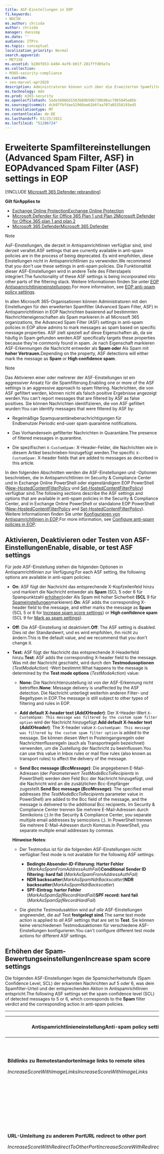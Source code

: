 ```yaml
---
title: ASF-Einstellungen in EOP
f1.keywords:
- NOCSH
ms.author: chrisda
author: chrisda
manager: dansimp
ms.date: ''
audience: ITPro
ms.topic: conceptual
localization_priority: Normal
search.appverid:
- MET150
ms.assetid: b286f853-b484-4af0-b01f-281fffd85e7a
ms.collection:
- M365-security-compliance
ms.custom:
- seo-marvel-apr2020
description: Administratoren können sich über die Erweiterten Spamfiltereinstellungen (Advanced Spam Filter, ASF) informieren, die in Antispamrichtlinien in Exchange Online Protection (EOP) verfügbar sind.
ms.technology: mdo
ms.prod: m365-security
ms.openlocfilehash: 5ade36086d1503b89b506730b98ac7965845e86b
ms.sourcegitcommit: dcb97fbfdae52960ae62b6faa707a05358193ed5
ms.translationtype: MT
ms.contentlocale: de-DE
ms.lasthandoff: 03/25/2021
ms.locfileid: "51206724"
---
```

# <a name="advanced-spam-filter-asf-settings-in-eop"></a><span data-ttu-id="9f1d9-103">Erweiterte Spamfiltereinstellungen (Advanced Spam Filter, ASF) in EOP</span><span class="sxs-lookup"><span data-stu-id="9f1d9-103">Advanced Spam Filter (ASF) settings in EOP</span></span>

[!INCLUDE [Microsoft 365 Defender rebranding](../includes/microsoft-defender-for-office.md)]

<span data-ttu-id="9f1d9-104">**Gilt für**</span><span class="sxs-lookup"><span data-stu-id="9f1d9-104">**Applies to**</span></span>
- [<span data-ttu-id="9f1d9-105">Exchange Online Protection</span><span class="sxs-lookup"><span data-stu-id="9f1d9-105">Exchange Online Protection</span></span>](exchange-online-protection-overview.md)
- [<span data-ttu-id="9f1d9-106">Microsoft Defender für Office 365 Plan 1 und Plan 2</span><span class="sxs-lookup"><span data-stu-id="9f1d9-106">Microsoft Defender for Office 365 plan 1 and plan 2</span></span>](defender-for-office-365.md)
- [<span data-ttu-id="9f1d9-107">Microsoft 365 Defender</span><span class="sxs-lookup"><span data-stu-id="9f1d9-107">Microsoft 365 Defender</span></span>](../defender/microsoft-365-defender.md)

> [!NOTE]
> <span data-ttu-id="9f1d9-108">AsF-Einstellungen, die derzeit in Antispamrichtlinien verfügbar sind, sind derzeit veraltet.</span><span class="sxs-lookup"><span data-stu-id="9f1d9-108">ASF settings that are currently available in anti-spam policies are in the process of being deprecated.</span></span> <span data-ttu-id="9f1d9-109">Es wird empfohlen, diese Einstellungen nicht in Antispamrichtlinien zu verwenden.</span><span class="sxs-lookup"><span data-stu-id="9f1d9-109">We recommend that you don't use these settings in anti-spam policies.</span></span> <span data-ttu-id="9f1d9-110">Die Funktionalität dieser ASF-Einstellungen wird in andere Teile des Filterstapels integriert.</span><span class="sxs-lookup"><span data-stu-id="9f1d9-110">The functionality of these ASF settings is being incorporated into other parts of the filtering stack.</span></span> <span data-ttu-id="9f1d9-111">Weitere Informationen finden Sie unter [EOP Antispamrichtlinieneinstellungen](recommended-settings-for-eop-and-office365.md#eop-anti-spam-policy-settings).</span><span class="sxs-lookup"><span data-stu-id="9f1d9-111">For more information, see [EOP anti-spam policy settings](recommended-settings-for-eop-and-office365.md#eop-anti-spam-policy-settings).</span></span>

<span data-ttu-id="9f1d9-112">In allen Microsoft 365-Organisationen können Administratoren mit den Einstellungen für den erweiterten Spamfilter (Advanced Spam Filter, ASF) in Antispamrichtlinien in EOP Nachrichten basierend auf bestimmten Nachrichteneigenschaften als Spam markieren.</span><span class="sxs-lookup"><span data-stu-id="9f1d9-112">In all Microsoft 365 organizations, the Advanced Spam Filter (ASF) settings in anti-spam policies in EOP allow admins to mark messages as spam based on specific message properties.</span></span> <span data-ttu-id="9f1d9-113">ASF zielt speziell auf diese Eigenschaften ab, da sie häufig in Spam gefunden werden.</span><span class="sxs-lookup"><span data-stu-id="9f1d9-113">ASF specifically targets these properties because they're commonly found in spam.</span></span> <span data-ttu-id="9f1d9-114">Je nach Eigenschaft markieren ASF-Erkennungen die Nachricht entweder als **Spam oder** Als Spam mit **hoher Vertrauen.**</span><span class="sxs-lookup"><span data-stu-id="9f1d9-114">Depending on the property, ASF detections will either mark the message as **Spam** or **High confidence spam**.</span></span>

> [!NOTE]
> <span data-ttu-id="9f1d9-115">Das Aktivieren einer oder mehrerer der ASF-Einstellungen ist ein aggressiver Ansatz für die Spamfilterung.</span><span class="sxs-lookup"><span data-stu-id="9f1d9-115">Enabling one or more of the ASF settings is an aggressive approach to spam filtering.</span></span> <span data-ttu-id="9f1d9-116">Nachrichten, die von ASF gefiltert werden, können nicht als falsch positive Ergebnisse angezeigt werden.</span><span class="sxs-lookup"><span data-stu-id="9f1d9-116">You can't report messages that are filtered by ASF as false positives.</span></span> <span data-ttu-id="9f1d9-117">Sie können Nachrichten identifizieren, die von ASF gefiltert wurden:</span><span class="sxs-lookup"><span data-stu-id="9f1d9-117">You can identify messages that were filtered by ASF by:</span></span>
>
> - <span data-ttu-id="9f1d9-118">Regelmäßige Spamquarantänebenachrichtigungen für Endbenutzer.</span><span class="sxs-lookup"><span data-stu-id="9f1d9-118">Periodic end-user spam quarantine notifications.</span></span>
>
> - <span data-ttu-id="9f1d9-119">Das Vorhandensein gefilterter Nachrichten in Quarantäne.</span><span class="sxs-lookup"><span data-stu-id="9f1d9-119">The presence of filtered messages in quarantine.</span></span>
>
> - <span data-ttu-id="9f1d9-120">Die spezifischen `X-CustomSpam:` X-Header-Felder, die Nachrichten wie in diesem Artikel beschrieben hinzugefügt werden.</span><span class="sxs-lookup"><span data-stu-id="9f1d9-120">The specific `X-CustomSpam:` X-header fields that are added to messages as described in this article.</span></span>

<span data-ttu-id="9f1d9-121">In den folgenden Abschnitten werden die ASF-Einstellungen und -Optionen beschrieben, die in Antispamrichtlinien im Security & Compliance Center und in Exchange Online PowerShell oder eigenständigem EOP PowerShell ([New-HostedContentFilterPolicy](/powershell/module/exchange/new-hostedcontentfilterpolicy) und [Set-HostedContentFilterPolicy](/powershell/module/exchange/set-hostedcontentfilterpolicy)) verfügbar sind.</span><span class="sxs-lookup"><span data-stu-id="9f1d9-121">The following sections describe the ASF settings and options that are available in anti-spam policies in the Security & Compliance Center, and in Exchange Online PowerShell or standalone EOP PowerShell ([New-HostedContentFilterPolicy](/powershell/module/exchange/new-hostedcontentfilterpolicy) and [Set-HostedContentFilterPolicy](/powershell/module/exchange/set-hostedcontentfilterpolicy)).</span></span> <span data-ttu-id="9f1d9-122">Weitere Informationen finden Sie unter [Konfigurieren von Antispamrichtlinien in EOP](configure-your-spam-filter-policies.md).</span><span class="sxs-lookup"><span data-stu-id="9f1d9-122">For more information, see [Configure anti-spam policies in EOP](configure-your-spam-filter-policies.md).</span></span>

## <a name="enable-disable-or-test-asf-settings"></a><span data-ttu-id="9f1d9-123">Aktivieren, Deaktivieren oder Testen von ASF-Einstellungen</span><span class="sxs-lookup"><span data-stu-id="9f1d9-123">Enable, disable, or test ASF settings</span></span>

<span data-ttu-id="9f1d9-124">Für jede ASF-Einstellung stehen die folgenden Optionen in Antispamrichtlinien zur Verfügung:</span><span class="sxs-lookup"><span data-stu-id="9f1d9-124">For each ASF setting, the following options are available in anti-spam policies:</span></span>

- <span data-ttu-id="9f1d9-125">**On**: ASF fügt der Nachricht das entsprechende X-Kopfzeilenfeld hinzu und markiert die Nachricht entweder als **Spam** (SCL 5 oder 6 für Spampunktzahl [erhöhen)](#increase-spam-score-settings)oder Als Spam mit hoher Sicherheit **(SCL** 9 für [Spameinstellungen](#mark-as-spam-settings)markieren).</span><span class="sxs-lookup"><span data-stu-id="9f1d9-125">**On**: ASF adds the corresponding X-header field to the message, and either marks the message as **Spam** (SCL 5 or 6 for [Increase spam score settings](#increase-spam-score-settings)) or **High confidence spam** (SCL 9 for [Mark as spam settings](#mark-as-spam-settings)).</span></span>

- <span data-ttu-id="9f1d9-126">**Off**: Die ASF-Einstellung ist deaktiviert.</span><span class="sxs-lookup"><span data-stu-id="9f1d9-126">**Off**: The ASF setting is disabled.</span></span> <span data-ttu-id="9f1d9-127">Dies ist der Standardwert, und es wird empfohlen, ihn nicht zu ändern.</span><span class="sxs-lookup"><span data-stu-id="9f1d9-127">This is the default value, and we recommend that you don't change it.</span></span>

- <span data-ttu-id="9f1d9-128">**Test:** ASF fügt der Nachricht das entsprechende X-Headerfeld hinzu.</span><span class="sxs-lookup"><span data-stu-id="9f1d9-128">**Test**: ASF adds the corresponding X-header field to the message.</span></span> <span data-ttu-id="9f1d9-129">Was mit der Nachricht geschieht, wird durch den **Testmodusoptionen** (*TestModeAction*) -Wert bestimmt:</span><span class="sxs-lookup"><span data-stu-id="9f1d9-129">What happens to the message is determined by the **Test mode options** (*TestModeAction*) value:</span></span>

  - <span data-ttu-id="9f1d9-130">**None:** Die Nachrichtenzustellung ist von der ASF-Erkennung nicht betroffen.</span><span class="sxs-lookup"><span data-stu-id="9f1d9-130">**None**: Message delivery is unaffected by the ASF detection.</span></span> <span data-ttu-id="9f1d9-131">Die Nachricht unterliegt weiterhin anderen Filter- und Regeltypen in EOP.</span><span class="sxs-lookup"><span data-stu-id="9f1d9-131">The message is still subject to other types of filtering and rules in EOP.</span></span>

  - <span data-ttu-id="9f1d9-132">**Add default X-header text (*AddXHeader*)**: Der X-Header-Wert `X-CustomSpam: This message was filtered by the custom spam filter option` wird der Nachricht hinzugefügt.</span><span class="sxs-lookup"><span data-stu-id="9f1d9-132">**Add default X-header text (*AddXHeader*)**: The X-header value `X-CustomSpam: This message was filtered by the custom spam filter option` is added to the message.</span></span> <span data-ttu-id="9f1d9-133">Sie können diesen Wert in Posteingangsregeln oder Nachrichtenflussregeln (auch als Transportregeln bezeichnet) verwenden, um die Zustellung der Nachricht zu beeinflussen.</span><span class="sxs-lookup"><span data-stu-id="9f1d9-133">You can use this value in Inbox rules or mail flow rules (also known as transport rules) to affect the delivery of the message.</span></span>

  - <span data-ttu-id="9f1d9-134">**Send Bcc message (*BccMessage*)**: Die angegebenen E-Mail-Adressen (der *Parameterwert TestModeBccToRecipients* in PowerShell) werden dem Feld Bcc der Nachricht hinzugefügt, und die Nachricht wird an die zusätzlichen Bcc-Empfänger zugestellt.</span><span class="sxs-lookup"><span data-stu-id="9f1d9-134">**Send Bcc message (*BccMessage*)**: The specified email addresses (the *TestModeBccToRecipients* parameter value in PowerShell) are added to the Bcc field of the message, and the message is delivered to the additional Bcc recipients.</span></span> <span data-ttu-id="9f1d9-135">Im Security & Compliance Center trennen Sie mehrere E-Mail-Adressen durch Semikolons (;).</span><span class="sxs-lookup"><span data-stu-id="9f1d9-135">In the Security & Compliance Center, you separate multiple email addresses by semicolons (;).</span></span> <span data-ttu-id="9f1d9-136">In PowerShell trennen Sie mehrere E-Mail-Adressen durch Kommas.</span><span class="sxs-lookup"><span data-stu-id="9f1d9-136">In PowerShell, you separate multiple email addresses by commas.</span></span>

  <span data-ttu-id="9f1d9-137">**Hinweise**:</span><span class="sxs-lookup"><span data-stu-id="9f1d9-137">**Notes**:</span></span>

  - <span data-ttu-id="9f1d9-138">Der Testmodus ist für die folgenden ASF-Einstellungen nicht verfügbar:</span><span class="sxs-lookup"><span data-stu-id="9f1d9-138">Test mode is not available for the following ASF settings:</span></span>

    - <span data-ttu-id="9f1d9-139">**Bedingte Absender-ID-Filterung: Harter Fehler** (*MarkAsSpamFromAddressAuthFail*)</span><span class="sxs-lookup"><span data-stu-id="9f1d9-139">**Conditional Sender ID filtering: hard fail** (*MarkAsSpamFromAddressAuthFail*)</span></span>
    - <span data-ttu-id="9f1d9-140">**NDR backscatter**(*MarkAsSpamNdrBackscatter*)</span><span class="sxs-lookup"><span data-stu-id="9f1d9-140">**NDR backscatter**(*MarkAsSpamNdrBackscatter*)</span></span>
    - <span data-ttu-id="9f1d9-141">**SPF-Eintrag: harter Fehler** (*MarkAsSpamSpfRecordHardFail*)</span><span class="sxs-lookup"><span data-stu-id="9f1d9-141">**SPF record: hard fail** (*MarkAsSpamSpfRecordHardFail*)</span></span>

  - <span data-ttu-id="9f1d9-142">Die gleiche Testmodusaktion wird auf *alle* ASF-Einstellungen angewendet, die auf Test **festgelegt sind.**</span><span class="sxs-lookup"><span data-stu-id="9f1d9-142">The same test mode action is applied to *all* ASF settings that are set to **Test**.</span></span> <span data-ttu-id="9f1d9-143">Sie können keine verschiedenen Testmodusaktionen für verschiedene ASF-Einstellungen konfigurieren.</span><span class="sxs-lookup"><span data-stu-id="9f1d9-143">You can't configure different test mode actions for different ASF settings.</span></span>

## <a name="increase-spam-score-settings"></a><span data-ttu-id="9f1d9-144">Erhöhen der Spam-Bewertungseinstellungen</span><span class="sxs-lookup"><span data-stu-id="9f1d9-144">Increase spam score settings</span></span>

<span data-ttu-id="9f1d9-145">Die folgenden ASF-Einstellungen legen die Spamsicherheitsstufe (Spam Confidence Level, SCL)  der erkannten Nachrichten auf 5 oder 6, was dem Spamfilter-Urteil und der entsprechenden Aktion in Antispamrichtlinien entspricht.</span><span class="sxs-lookup"><span data-stu-id="9f1d9-145">The following ASF settings set the spam confidence level (SCL) of detected messages to 5 or 6, which corresponds to the **Spam** filter verdict and the corresponding action in anti-spam policies.</span></span>

****

|<span data-ttu-id="9f1d9-146">Antispamrichtlinieneinstellung</span><span class="sxs-lookup"><span data-stu-id="9f1d9-146">Anti-spam policy setting</span></span>|<span data-ttu-id="9f1d9-147">Beschreibung</span><span class="sxs-lookup"><span data-stu-id="9f1d9-147">Description</span></span>|<span data-ttu-id="9f1d9-148">X-Header hinzugefügt</span><span class="sxs-lookup"><span data-stu-id="9f1d9-148">X-header added</span></span>|
|---|---|---|
|<span data-ttu-id="9f1d9-149">**Bildlinks zu Remotestandorten**</span><span class="sxs-lookup"><span data-stu-id="9f1d9-149">**Image links to remote sites**</span></span> <p> <span data-ttu-id="9f1d9-150">*IncreaseScoreWithImageLinks*</span><span class="sxs-lookup"><span data-stu-id="9f1d9-150">*IncreaseScoreWithImageLinks*</span></span>|<span data-ttu-id="9f1d9-151">Nachrichten, die `<Img>` HTML-Tag-Links zu Remotewebsites enthalten (z. B. mithilfe von http), werden als Spam gekennzeichnet.</span><span class="sxs-lookup"><span data-stu-id="9f1d9-151">Messages that contain `<Img>` HTML tag links to remote sites (for example, using http) are marked as spam.</span></span>|`X-CustomSpam: Image links to remote sites`|
|<span data-ttu-id="9f1d9-152">**URL-Umleitung zu anderem Port**</span><span class="sxs-lookup"><span data-stu-id="9f1d9-152">**URL redirect to other port**</span></span> <p> <span data-ttu-id="9f1d9-153">*IncreaseScoreWithRedirectToOtherPort*</span><span class="sxs-lookup"><span data-stu-id="9f1d9-153">*IncreaseScoreWithRedirectToOtherPort*</span></span>|<span data-ttu-id="9f1d9-154">Nachrichten, die Hyperlinks enthalten, die zu anderen TCP-Ports als 80 (HTTP), 8080 (alternativem HTTP) oder 443 (HTTPS) umleiten, werden als Spam gekennzeichnet.</span><span class="sxs-lookup"><span data-stu-id="9f1d9-154">Message that contain hyperlinks that redirect to TCP ports other than 80 (HTTP), 8080 (alternate HTTP), or 443 (HTTPS) are marked as spam.</span></span>|`X-CustomSpam: URL redirect to other port`|
|<span data-ttu-id="9f1d9-155">**Numerische IP-Adresse in URL**</span><span class="sxs-lookup"><span data-stu-id="9f1d9-155">**Numeric IP address in URL**</span></span> <p> <span data-ttu-id="9f1d9-156">*IncreaseScoreWithNumericIps*</span><span class="sxs-lookup"><span data-stu-id="9f1d9-156">*IncreaseScoreWithNumericIps*</span></span>|<span data-ttu-id="9f1d9-157">Nachrichten mit numerischen URLs (in der Regel IP-Adressen) werden als Spam gekennzeichnet.</span><span class="sxs-lookup"><span data-stu-id="9f1d9-157">Messages that contain numeric-based URLs (typically, IP addresses) are marked as spam.</span></span>|`X-CustomSpam: Numeric IP in URL`|
|<span data-ttu-id="9f1d9-158">**URL zu BIZ- oder INFO-Websites:**</span><span class="sxs-lookup"><span data-stu-id="9f1d9-158">**URL to .biz or .info websites**</span></span> <p> <span data-ttu-id="9f1d9-159">*IncreaseScoreWithBizOrInfoUrls*</span><span class="sxs-lookup"><span data-stu-id="9f1d9-159">*IncreaseScoreWithBizOrInfoUrls*</span></span>|<span data-ttu-id="9f1d9-160">Nachrichten, die im Nachrichtentext enthalten oder Links `.biz` `.info` enthalten, werden als Spam gekennzeichnet.</span><span class="sxs-lookup"><span data-stu-id="9f1d9-160">Messages that contain `.biz` or `.info` links in the body of the message are marked as spam.</span></span>|`X-CustomSpam: URL to .biz or .info websites`|
|

## <a name="mark-as-spam-settings"></a><span data-ttu-id="9f1d9-161">Als Spameinstellungen markieren</span><span class="sxs-lookup"><span data-stu-id="9f1d9-161">Mark as spam settings</span></span>

<span data-ttu-id="9f1d9-162">Mit den folgenden ASF-Einstellungen wird die SCL der  erkannten Nachrichten auf 9 festgelegt, was dem Spamfilter-Filter-Urteil mit hoher Sicherheit und der entsprechenden Aktion in Antispamrichtlinien entspricht.</span><span class="sxs-lookup"><span data-stu-id="9f1d9-162">The following ASF settings set the SCL of detected messages to 9, which corresponds to the **High confidence spam** filter verdict and the corresponding action in anti-spam policies.</span></span>

****

|<span data-ttu-id="9f1d9-163">Antispamrichtlinieneinstellung</span><span class="sxs-lookup"><span data-stu-id="9f1d9-163">Anti-spam policy setting</span></span>|<span data-ttu-id="9f1d9-164">Beschreibung</span><span class="sxs-lookup"><span data-stu-id="9f1d9-164">Description</span></span>|<span data-ttu-id="9f1d9-165">X-Header hinzugefügt</span><span class="sxs-lookup"><span data-stu-id="9f1d9-165">X-header added</span></span>|
|---|---|---|
|<span data-ttu-id="9f1d9-166">**Leere Nachrichten**</span><span class="sxs-lookup"><span data-stu-id="9f1d9-166">**Empty messages**</span></span> <p> <span data-ttu-id="9f1d9-167">*MarkAsSpamEmptyMessages*</span><span class="sxs-lookup"><span data-stu-id="9f1d9-167">*MarkAsSpamEmptyMessages*</span></span>|<span data-ttu-id="9f1d9-168">Nachrichten ohne Betreff, keine Inhalte im Nachrichtentext und keine Anlagen werden als Spam mit hoher Vertrauenssicherheit gekennzeichnet.</span><span class="sxs-lookup"><span data-stu-id="9f1d9-168">Messages with no subject, no content in the message body, and no attachments are marked as high confidence spam.</span></span>|`X-CustomSpam: Empty Message`|
|<span data-ttu-id="9f1d9-169">**JavaScript oder VBScript in HTML**</span><span class="sxs-lookup"><span data-stu-id="9f1d9-169">**JavaScript or VBScript in HTML**</span></span> <p> <span data-ttu-id="9f1d9-170">*MarkAsSpamJavaScriptInHtml*</span><span class="sxs-lookup"><span data-stu-id="9f1d9-170">*MarkAsSpamJavaScriptInHtml*</span></span>|<span data-ttu-id="9f1d9-171">Nachrichten, die JavaScript oder Visual Basic Script Edition in HTML verwenden, werden als Spam mit hoher Sicherheit gekennzeichnet.</span><span class="sxs-lookup"><span data-stu-id="9f1d9-171">Messages that use JavaScript or Visual Basic Script Edition in HTML are marked as high confidence spam.</span></span> <p> <span data-ttu-id="9f1d9-172">Diese Skriptsprachen werden in E-Mail-Nachrichten verwendet, um bestimmte Aktionen automatisch auszuführen.</span><span class="sxs-lookup"><span data-stu-id="9f1d9-172">These scripting languages are used in email messages to cause specific actions to automatically occur.</span></span>|`X-CustomSpam: Javascript or VBscript tags in HTML`|
|<span data-ttu-id="9f1d9-173">**Frame- oder IFrame-Tags in HTML**</span><span class="sxs-lookup"><span data-stu-id="9f1d9-173">**Frame or IFrame tags in HTML**</span></span> <p> <span data-ttu-id="9f1d9-174">*MarkAsSpamFramesInHtml*</span><span class="sxs-lookup"><span data-stu-id="9f1d9-174">*MarkAsSpamFramesInHtml*</span></span>|<span data-ttu-id="9f1d9-175">Nachrichten, die `<frame>` `<iframe>` HTML-Tags enthalten, werden als Spam mit hoher Vertrauenssicherheit gekennzeichnet.</span><span class="sxs-lookup"><span data-stu-id="9f1d9-175">Messages that contain `<frame>` or `<iframe>` HTML tags are marked as high confidence spam.</span></span> <p> <span data-ttu-id="9f1d9-176">Diese Tags werden in E-Mail-Nachrichten verwendet, um die Seite zum Anzeigen von Text oder Grafiken zu formatieren.</span><span class="sxs-lookup"><span data-stu-id="9f1d9-176">These tags are used in email messages to format the page for displaying text or graphics.</span></span>|`X-CustomSpam: IFRAME or FRAME in HTML`|
|<span data-ttu-id="9f1d9-177">**Object-Tags in HTML**</span><span class="sxs-lookup"><span data-stu-id="9f1d9-177">**Object tags in HTML**</span></span> <p> <span data-ttu-id="9f1d9-178">*MarkAsSpamObjectTagsInHtml*</span><span class="sxs-lookup"><span data-stu-id="9f1d9-178">*MarkAsSpamObjectTagsInHtml*</span></span>|<span data-ttu-id="9f1d9-179">Nachrichten, die `<object>` HTML-Tags enthalten, werden als Spam mit hoher Vertrauenssicherheit gekennzeichnet.</span><span class="sxs-lookup"><span data-stu-id="9f1d9-179">Messages that contain `<object>` HTML tags are marked as high confidence spam.</span></span> <p> <span data-ttu-id="9f1d9-180">Mit diesem Tag können Plug-Ins oder Anwendungen in einem HTML-Fenster ausgeführt werden.</span><span class="sxs-lookup"><span data-stu-id="9f1d9-180">This tag allows plug-ins or applications to run in an HTML window.</span></span>|`X-CustomSpam: Object tag in html`|
|<span data-ttu-id="9f1d9-181">**Embed-Tags in HTML**</span><span class="sxs-lookup"><span data-stu-id="9f1d9-181">**Embed tags in HTML**</span></span> <p> <span data-ttu-id="9f1d9-182">*MarkAsSpamEmbedTagsInHtml*</span><span class="sxs-lookup"><span data-stu-id="9f1d9-182">*MarkAsSpamEmbedTagsInHtml*</span></span>|<span data-ttu-id="9f1d9-183">Nachrichten, die `<embed>` HTML-Tags enthalten, werden als Spam mit hoher Vertrauenssicherheit gekennzeichnet.</span><span class="sxs-lookup"><span data-stu-id="9f1d9-183">Message that contain `<embed>` HTML tags are marked as high confidence spam.</span></span> <p> <span data-ttu-id="9f1d9-184">Dieses Tag ermöglicht das Einbetten verschiedener Arten von Dokumenten in ein HTML-Dokument (z. B. Sounds, Videos oder Bilder).</span><span class="sxs-lookup"><span data-stu-id="9f1d9-184">This tag allows the embedding of different kinds of documents in an HTML document (for example, sounds, videos, or pictures).</span></span>|`X-CustomSpam: Embed tag in html`|
|<span data-ttu-id="9f1d9-185">**Form-Tags in HTML**</span><span class="sxs-lookup"><span data-stu-id="9f1d9-185">**Form tags in HTML**</span></span> <p> <span data-ttu-id="9f1d9-186">*MarkAsSpamFormTagsInHtml*</span><span class="sxs-lookup"><span data-stu-id="9f1d9-186">*MarkAsSpamFormTagsInHtml*</span></span>|<span data-ttu-id="9f1d9-187">Nachrichten, die `<form>` HTML-Tags enthalten, werden als Spam mit hoher Vertrauenssicherheit gekennzeichnet.</span><span class="sxs-lookup"><span data-stu-id="9f1d9-187">Messages that contain `<form>` HTML tags are marked as high confidence spam.</span></span> <p> <span data-ttu-id="9f1d9-188">Dieses Tag wird zum Erstellen von Websiteformularen verwendet.</span><span class="sxs-lookup"><span data-stu-id="9f1d9-188">This tag is used to create website forms.</span></span> <span data-ttu-id="9f1d9-189">Werbe-E-Mails enthalten häufig dieses Tag, um Informationen vom Empfänger zu erbitten.</span><span class="sxs-lookup"><span data-stu-id="9f1d9-189">Email advertisements often include this tag to solicit information from the recipient.</span></span>|`X-CustomSpam: Form tag in html`|
|<span data-ttu-id="9f1d9-190">**Web-Bugs in HTML**</span><span class="sxs-lookup"><span data-stu-id="9f1d9-190">**Web bugs in HTML**</span></span> <p> <span data-ttu-id="9f1d9-191">*MarkAsSpamWebBugsInHtml*</span><span class="sxs-lookup"><span data-stu-id="9f1d9-191">*MarkAsSpamWebBugsInHtml*</span></span>|<span data-ttu-id="9f1d9-192">Ein *Webfehler* (auch als Webbeacons *bezeichnet)* ist ein Grafikelement (oft so klein wie ein Pixel um ein Pixel), das in E-Mail-Nachrichten verwendet wird, um zu bestimmen, ob die Nachricht vom Empfänger gelesen wurde.</span><span class="sxs-lookup"><span data-stu-id="9f1d9-192">A *web bug* (also known as a *web beacon*) is a graphic element (often as small as one pixel by one pixel) that's used in email messages to determine whether the message was read by the recipient.</span></span> <p> <span data-ttu-id="9f1d9-193">Nachrichten, die Webfehler enthalten, werden als Spam mit hoher Sicherheit gekennzeichnet.</span><span class="sxs-lookup"><span data-stu-id="9f1d9-193">Messages that contain web bugs are marked as high confidence spam.</span></span> <p> <span data-ttu-id="9f1d9-194">Legitime Newsletter verwenden möglicherweise Webfehler, obwohl viele dies als Angriff auf den Datenschutz betrachten.</span><span class="sxs-lookup"><span data-stu-id="9f1d9-194">Legitimate newsletters might use web bugs, although many consider this an invasion of privacy.</span></span> |`X-CustomSpam: Web bug`|
|<span data-ttu-id="9f1d9-195">**Liste mit sensiblen Begriffen anwenden**</span><span class="sxs-lookup"><span data-stu-id="9f1d9-195">**Apply sensitive word list**</span></span> <p> <span data-ttu-id="9f1d9-196">*MarkAsSpamSensitiveWordList*</span><span class="sxs-lookup"><span data-stu-id="9f1d9-196">*MarkAsSpamSensitiveWordList*</span></span>|<span data-ttu-id="9f1d9-197">Microsoft verwaltet eine dynamische, aber nicht bearbeitbare Liste von Wörtern, die potenziell anstößigen Nachrichten zugeordnet sind.</span><span class="sxs-lookup"><span data-stu-id="9f1d9-197">Microsoft maintains a dynamic but non-editable list of words that are associated with potentially offensive messages.</span></span> <p> <span data-ttu-id="9f1d9-198">Nachrichten, die Wörter aus der Liste vertraulicher Wörter im Betreff oder Nachrichtentext enthalten, werden als Spam mit hoher Vertrauenssicherheit gekennzeichnet.</span><span class="sxs-lookup"><span data-stu-id="9f1d9-198">Messages that contain words from the sensitive word list in the subject or message body are marked as high confidence spam.</span></span>|`X-CustomSpam: Sensitive word in subject/body`|
|<span data-ttu-id="9f1d9-199">**SPF-Eintrag: Schwerer Fehler**</span><span class="sxs-lookup"><span data-stu-id="9f1d9-199">**SPF record: hard fail**</span></span> <p> <span data-ttu-id="9f1d9-200">*MarkAsSpamSpfRecordHardFail*</span><span class="sxs-lookup"><span data-stu-id="9f1d9-200">*MarkAsSpamSpfRecordHardFail*</span></span>|<span data-ttu-id="9f1d9-201">Nachrichten, die von einer IP-Adresse gesendet werden, die nicht im SPF Sender Policy Framework (SPF)-Eintrag in DNS für die Quell-E-Mail-Domäne angegeben ist, werden als Spam mit hoher Sicherheit gekennzeichnet.</span><span class="sxs-lookup"><span data-stu-id="9f1d9-201">Messages sent from an IP address that isn't specified in the SPF Sender Policy Framework (SPF) record in DNS for the source email domain are marked as high confidence spam.</span></span> <p> <span data-ttu-id="9f1d9-202">Der Testmodus ist für diese Einstellung nicht verfügbar.</span><span class="sxs-lookup"><span data-stu-id="9f1d9-202">Test mode is not available for this setting.</span></span>|`X-CustomSpam: SPF Record Fail`|
|<span data-ttu-id="9f1d9-203">**Bedingte Absender-ID-Filterung: Schwerer Fehler**</span><span class="sxs-lookup"><span data-stu-id="9f1d9-203">**Conditional Sender ID filtering: hard fail**</span></span> <p> <span data-ttu-id="9f1d9-204">*MarkAsSpamFromAddressAuthFail*</span><span class="sxs-lookup"><span data-stu-id="9f1d9-204">*MarkAsSpamFromAddressAuthFail*</span></span>|<span data-ttu-id="9f1d9-205">Nachrichten, bei der eine bedingte Absender-ID-Prüfung nicht möglich ist, werden als Spam gekennzeichnet.</span><span class="sxs-lookup"><span data-stu-id="9f1d9-205">Messages that hard fail a conditional Sender ID check are marked as spam.</span></span> <p> <span data-ttu-id="9f1d9-206">Diese Einstellung kombiniert eine SPF-Prüfung mit einer Absender-ID-Prüfung, um sich vor Nachrichtenkopfzeilen zu schützen, die gefälschte Absender enthalten.</span><span class="sxs-lookup"><span data-stu-id="9f1d9-206">This setting combines an SPF check with a Sender ID check to help protect against message headers that contain forged senders.</span></span> <p> <span data-ttu-id="9f1d9-207">Der Testmodus ist für diese Einstellung nicht verfügbar.</span><span class="sxs-lookup"><span data-stu-id="9f1d9-207">Test mode is not available for this setting.</span></span>|`X-CustomSpam: SPF From Record Fail`|
|<span data-ttu-id="9f1d9-208">**NDR-Rückläufer**</span><span class="sxs-lookup"><span data-stu-id="9f1d9-208">**NDR backscatter**</span></span> <p> <span data-ttu-id="9f1d9-209">*MarkAsSpamNdrBackscatter*</span><span class="sxs-lookup"><span data-stu-id="9f1d9-209">*MarkAsSpamNdrBackscatter*</span></span>|<span data-ttu-id="9f1d9-210">*Backscatter* ist nutzlose Unzustellbarkeitsberichte (auch als Unzustellbarkeitsberichte oder Unzustellbarkeitsnachrichten bezeichnet), die von gefälschten Absendern in E-Mail-Nachrichten verursacht werden.</span><span class="sxs-lookup"><span data-stu-id="9f1d9-210">*Backscatter* is useless non-delivery reports (also known as NDRs or bounce messages) caused by forged senders in email messages.</span></span> <span data-ttu-id="9f1d9-211">Weitere Informationen finden Sie unter [Backscatter messages und EOP](backscatter-messages-and-eop.md).</span><span class="sxs-lookup"><span data-stu-id="9f1d9-211">For more information, see [Backscatter messages and EOP](backscatter-messages-and-eop.md).</span></span> <p> <span data-ttu-id="9f1d9-212">Sie müssen diese Einstellung nicht in den folgenden Umgebungen konfigurieren, da legitime Unntsprechungsnachrichten übermittelt werden und der Rückscatter als Spam gekennzeichnet ist:</span><span class="sxs-lookup"><span data-stu-id="9f1d9-212">You don't need to configure this setting in the following environments, because legitimate NDRs are delivered, and backscatter is marked as spam:</span></span> <ul><li><span data-ttu-id="9f1d9-213">Microsoft 365-Organisationen mit Exchange Online-Postfächern.</span><span class="sxs-lookup"><span data-stu-id="9f1d9-213">Microsoft 365 organizations with Exchange Online mailboxes.</span></span></li><li><span data-ttu-id="9f1d9-214">Lokale E-Mail-Organisationen, in denen Sie ausgehende *E-Mails* über EOP routen.</span><span class="sxs-lookup"><span data-stu-id="9f1d9-214">On-premises email organizations where you route *outbound* email through EOP.</span></span></li></ul> <p> <span data-ttu-id="9f1d9-215">In eigenständigen EOP-Umgebungen, die eingehende E-Mails an lokale Postfächer schützen, hat das Aktivieren oder Deaktivieren dieser Einstellung folgendes Ergebnis:</span><span class="sxs-lookup"><span data-stu-id="9f1d9-215">In standalone EOP environments that protect inbound email to on-premises mailboxes, turning this setting on or off has the following result:</span></span> <ul><li> <span data-ttu-id="9f1d9-216">**On**: Legitime Unntsprechungsnachrichten werden zugestellt, und der Rückscatter wird als Spam gekennzeichnet.</span><span class="sxs-lookup"><span data-stu-id="9f1d9-216">**On**: Legitimate NDRs are delivered, and backscatter is marked as spam.</span></span></li><li><span data-ttu-id="9f1d9-217">**Off**: Legitime Unerklingsnachrichten und Rückläufer durchgehen die normale Spamfilterung.</span><span class="sxs-lookup"><span data-stu-id="9f1d9-217">**Off**: Legitimate NDRs and backscatter go through normal spam filtering.</span></span> <span data-ttu-id="9f1d9-218">Die meisten legitimen Unerreichungsnachrichten werden an den ursprünglichen Nachrichtensender übermittelt.</span><span class="sxs-lookup"><span data-stu-id="9f1d9-218">Most legitimate NDRs will be delivered to the original message sender.</span></span> <span data-ttu-id="9f1d9-219">Einige, aber nicht alle Rückscatter werden als Spam mit hoher Vertrauenssicherheit gekennzeichnet.</span><span class="sxs-lookup"><span data-stu-id="9f1d9-219">Some, but not all, backscatter are marked as high confidence spam.</span></span> <span data-ttu-id="9f1d9-220">Der Rückscatter kann definitionsgemäß nur an den spoofierten Absender und nicht an den ursprünglichen Absender zugestellt werden.</span><span class="sxs-lookup"><span data-stu-id="9f1d9-220">By definition, backscatter can only be delivered to the spoofed sender, not to the original sender.</span></span></li></ul> <p> <span data-ttu-id="9f1d9-221">Der Testmodus ist für diese Einstellung nicht verfügbar.</span><span class="sxs-lookup"><span data-stu-id="9f1d9-221">Test mode is not available for this setting.</span></span>|`X-CustomSpam: Backscatter NDR`|
|